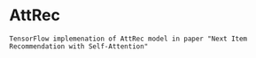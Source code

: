 # AttRec
    TensorFlow implemenation of AttRec model in paper "Next Item Recommendation with Self-Attention"
    

